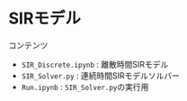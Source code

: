 ﻿# SIRモデル

コンテンツ

* `SIR_Discrete.ipynb` : 離散時間SIRモデル
* `SIR_Solver.py` : 連続時間SIRモデルソルバー
* `Run.ipynb` : `SIR_Solver.py`の実行用

